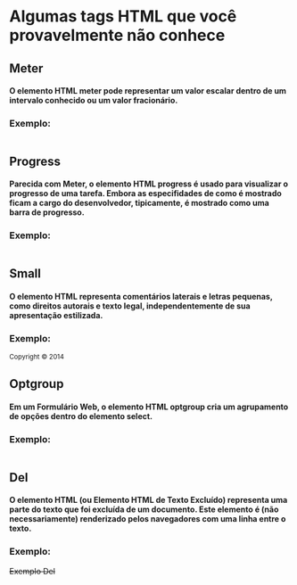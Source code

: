 <h1>Algumas tags HTML que você provavelmente não conhece </h1>

<h2>Meter</h2>
<h4>O elemento HTML meter pode representar um valor escalar dentro de um intervalo conhecido ou um valor fracionário.</h4>
<h3>Exemplo:</h3>
<img src="https://www.codigofonte.com.br/wp-content/uploads/2014/09/meter.png" alt="">
<!-- <h3>Aqueça o forno para <meter min="200" max="500" value="350">350 graus</meter>.</h3> -->

<h2>Progress</h2>
<h4>Parecida com Meter, o elemento HTML progress é usado para visualizar o progresso de uma tarefa. Embora as especifidades de como é mostrado ficam a cargo do desenvolvedor, tipicamente, é mostrado como uma barra de progresso.</h4>
<h3>Exemplo:</h3>
<!-- <progress value="70" max="100">70 %</progress> -->
<img src="https://developer.mozilla.org/@api/deki/files/6031/=progress-firefox.JPG" alt="">

<h2>Small</h2>
<h4>O elemento HTML representa comentários laterais e letras pequenas, como direitos autorais e texto legal, independentemente de sua apresentação estilizada.</h4>
<h3>Exemplo:</h3>
<small>Copyright © 2014</small>

<h2>Optgroup</h2>
<h4>Em um Formulário Web, o elemento HTML optgroup cria um agrupamento de opções dentro do elemento select.</h4>
<h3>Exemplo:</h3>
<img src="https://www.codigofonte.com.br/wp-content/uploads/2014/09/optgroup.jpg" alt="">

<h2>Del</h2>
<h4>O elemento HTML (ou Elemento HTML de Texto Excluído) representa uma parte do texto que foi excluída de um documento. Este elemento é (não necessariamente) renderizado pelos navegadores com uma linha entre o texto.</h4>
<h3>Exemplo:</h3>
<del>Exemplo Del</del>
